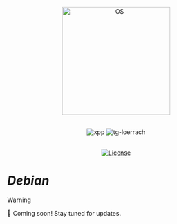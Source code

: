 <p align="center">
  <a href="https://skillicons.dev">
    <img src="https://skillicons.dev/icons?i=debian" alt="OS" width="250"/>
  </a>
</p>
<br>
<div align="center">
<img alt="xpp" src="https://img.shields.io/badge/Linux-F7DF1E">
<img alt="tg-loerrach" src="https://img.shields.io/badge/Peharge-red">
<br>
<br>

[![License](https://img.shields.io/badge/license-MIT-blue.svg)](https://opensource.org/licenses/MIT)
</div>

# _Debian_

> [!WARNING]  
> 🚀 Coming soon! Stay tuned for updates.
